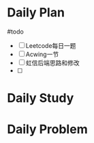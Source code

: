 # Daily Plan
#todo
- [ ] Leetcode每日一题
- [ ] Acwing一节
- [ ] 虹信后端思路和修改
- [ ] 
# Daily Study

# Daily Problem